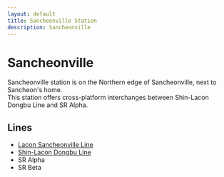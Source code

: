 ```yaml
---
layout: default
title: Sancheonville Station
description: Sancheonville
---
```


# Sancheonville

Sancheonville station is on the Northern edge of Sancheonville,
next to Sancheon's home.<br>
This station offers cross-platform interchanges
between Shin-Lacon Dongbu Line and SR Alpha.

## Lines

- [Lacon Sancheonville Line](/rail-lines/lcn-sancheonville-line)
- [Shin-Lacon Dongbu Line](/rail-lines/slcn-dongbu-line)
- SR Alpha
- SR Beta
